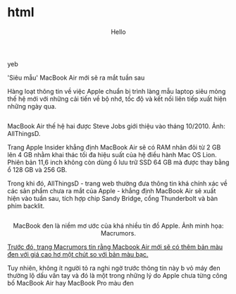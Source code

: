 # html
<!DOCTYPE html>
<html lang="en">
<head>
    <meta charset="UTF-8">
    <meta http-equiv="X-UA-Compatible" content="IE=edge">
    <meta name="viewport" content="width=device-width, initial-scale=1.0">
    <title>lab2</title>
    <link rel="stylesheet" href="lab2.css">
</head>
<header>Hello</header>
<nav>yeb</nav>
<body>
    <div id ="1">
        <p class ="title">'Siêu mẫu' MacBook Air mới sẽ ra mắt tuần sau </p>
        <p class="specialtext">Hàng loạt thông tin về việc Apple chuẩn bị trình làng mẫu laptop siêu mỏng thế hệ mới với những cải tiến về bộ nhớ, tốc độ và kết nối liên tiếp xuất hiện những ngày qua.
        </p>
        <center><img src="Apple-11.jpg" alt=""></center>
        <p class="notes">MacBook Air thế hệ hai được Steve Jobs giới thiệu vào tháng 10/2010. Ảnh: AllThingsD.</p>
        <p>
        Trang Apple Insider khẳng định MacBook Air sẽ có RAM nhân đôi từ 2 GB lên 4 GB nhằm khai thác tối đa hiệu suất của hệ điều hành Mac OS Lion. Phiên bản 11,6 inch không còn dùng ổ lưu trữ SSD 64 GB mà được thay bằng ổ 128 GB và 256 GB.
        </p>
        <p class="subp">Trong khi đó, AllThingsD - trang web thường đưa thông tin khá chính xác về các sản phẩm chưa ra mắt của Apple - khẳng định MacBook Air sẽ xuất hiện vào tuần sau, tích hợp chip Sandy Bridge, cổng Thunderbolt và bàn phím backlit.
        </p> 
        <center><img src="Apple-10.jpg" alt=""></center>
        <CENTER><P>MacBook đen là niềm mơ ước của khá nhiều tín đồ Apple. Ảnh minh họa: Macrumors.</P></CENTER>
        <p class="text-link"><a href="">Trước đó, trang Macrumors tin rằng Macbook Air mới sẽ có thêm bản màu đen với giá cao hơ một chút so với bản màu bạc.</a></p> 
        <p>Tuy nhiên, không ít người tỏ ra nghi ngờ trước thông tin này b vỏ máy đen thường lộ dấu vân tay và đó là một trong những lý do Apple chưa từng công bố MacBook Air hay MacBook Pro màu đen</p>
        </p>
        </div>
</body>
</html>

